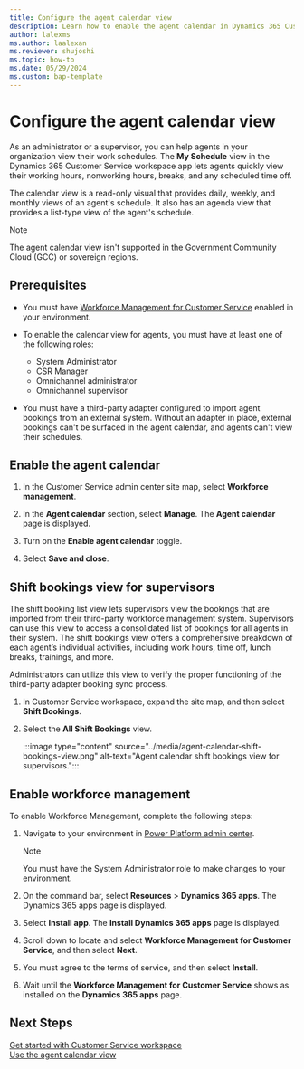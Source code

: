 ```yaml
---
title: Configure the agent calendar view
description: Learn how to enable the agent calendar in Dynamics 365 Customer Service admin center.
author: lalexms
ms.author: laalexan
ms.reviewer: shujoshi
ms.topic: how-to
ms.date: 05/29/2024
ms.custom: bap-template
---
```


# Configure the agent calendar view

As an administrator or a supervisor, you can help agents in your organization view their work schedules. The **My Schedule** view in the Dynamics 365 Customer Service workspace app lets agents quickly view their working hours, nonworking hours, breaks, and any scheduled time off.

The calendar view is a read-only visual that provides daily, weekly, and monthly views of an agent's schedule. It also has an agenda view that provides a list-type view of the agent's schedule.

> [!Note]
> The agent calendar view isn't supported in the Government Community Cloud (GCC) or sovereign regions.

## Prerequisites

- You must have [Workforce Management for Customer Service](#enable-workforce-management) enabled in your environment.

- To enable the calendar view for agents, you must have at least one of the following roles:

  - System Administrator
  - CSR Manager
  - Omnichannel administrator
  - Omnichannel supervisor

- You must have a third-party adapter configured to import agent bookings from an external system. Without an adapter in place, external bookings can't be surfaced in the agent calendar, and agents can't view their schedules.

## Enable the agent calendar

1. In the Customer Service admin center site map, select **Workforce management**.

1. In the **Agent calendar** section, select **Manage**. The **Agent calendar** page is displayed.

1. Turn on the **Enable agent calendar** toggle.

1. Select **Save and close**.

## Shift bookings view for supervisors

The shift booking list view lets supervisors view the bookings that are imported from their third-party workforce management system. Supervisors can use this view to access a consolidated list of bookings for all agents in their system. The shift bookings view offers a comprehensive breakdown of each agent’s individual activities, including work hours, time off, lunch breaks, trainings, and more. 

Administrators can utilize this view to verify the proper functioning of the third-party adapter booking sync process.

1. In Customer Service workspace, expand the site map, and then select **Shift Bookings**.
   
1. Select the **All Shift Bookings** view.

   :::image type="content" source="../media/agent-calendar-shift-bookings-view.png" alt-text="Agent calendar shift bookings view for supervisors.":::

## Enable workforce management

To enable Workforce Management, complete the following steps:

1. Navigate to your environment in [Power Platform admin center](https://admin.powerplatform.microsoft.com/).

     > [!Note]
     > You must have the System Administrator role to make changes to your environment.
   
1. On the command bar, select **Resources** > **Dynamics 365 apps**. The Dynamics 365 apps page is displayed.
   
1. Select **Install app**. The **Install Dynamics 365 apps** page is displayed.
   
1. Scroll down to locate and select **Workforce Management for Customer Service**, and then select **Next**.
   
1. You must agree to the terms of service, and then select **Install**.
   
1. Wait until the **Workforce Management for Customer Service** shows as installed on the **Dynamics 365 apps** page.

## Next Steps

[Get started with Customer Service workspace](../implement/csw-overview.md)  
[Use the agent calendar view](../use/use-agent-calendar.md)

